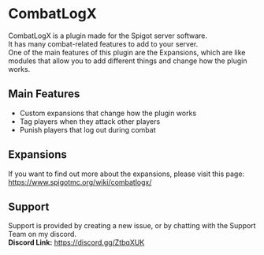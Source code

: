 # CombatLogX
CombatLogX is a plugin made for the Spigot server software.  
It has many combat-related features to add to your server.  
One of the main features of this plugin are the Expansions, which are like modules that allow you to add different things and change how the plugin works.

## Main Features
* Custom expansions that change how the plugin works
* Tag players when they attack other players
* Punish players that log out during combat

## Expansions
If you want to find out more about the expansions, please visit this page:  
<https://www.spigotmc.org/wiki/combatlogx/>

## Support
Support is provided by creating a new issue, or by chatting with the Support Team on my discord.  
**Discord Link:** <https://discord.gg/ZtbqXUK>